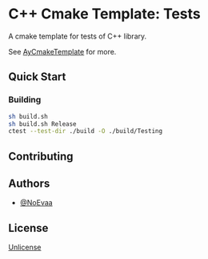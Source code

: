 # C++ Cmake Template: Tests

A cmake template for tests of C++ library.

See [AyCmakeTemplate](https://gitee.com/ayin-tech/ay-cmake-template) for more.

## Quick Start

### Building

```bash
sh build.sh
sh build.sh Release
ctest --test-dir ./build -O ./build/Testing
```

## Contributing

## Authors

- [@NoEvaa](https://github.com/NoEvaa)

## License

[Unlicense](LICENSE)


